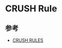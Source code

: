 # CRUSH Rule

## 参考

* [CRUSH RULES](https://access.redhat.com/documentation/en-us/red_hat_ceph_storage/1.2.3/html/storage_strategies/crush-rules)